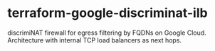 # terraform-google-discriminat-ilb
discrimiNAT firewall for egress filtering by FQDNs on Google Cloud. Architecture with internal TCP load balancers as next hops.
